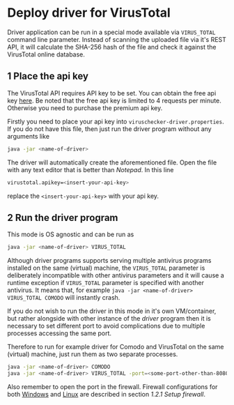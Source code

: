 Deploy driver for VirusTotal 
============================

Driver application can be run in a special mode available via `VIRUS_TOTAL` command line parameter.
Instead of scanning the uploaded file via it's REST API, it will calculate the SHA-256 hash of the 
file and check it against the VirusTotal online database.

1 Place the api key
-------------------

The VirusTotal API requires API key to be set. 
You can obtain the free api key [here](https://support.virustotal.com/hc/en-us/articles/115002088769-Please-give-me-an-API-key).
Be noted that the free api key is limited to 4 requests per minute.
Otherwise you need to purchase the premium api key.

Firstly you need to place your api key into `viruschecker-driver.properties`.
If you do not have this file, then just run the driver program without any arguments like 
```bash
java -jar <name-of-driver>
```

The driver will automatically create the aforementioned file.
Open the file with any text editor that is better than *Notepad*.
In this line 
```bash
virustotal.apikey=<insert-your-api-key>
``` 
replace the `<insert-your-api-key>` with your api key.

2 Run the driver program
------------------------

This mode is OS agnostic and can be run as
```bash
java -jar <name-of-driver> VIRUS_TOTAL
```

Although driver programs supports serving multiple antivirus programs installed on the same 
(virtual) machine, the `VIRUS_TOTAL` parameter is deliberately incompatible with other antivirus 
parameters and it will cause a runtime exception if `VIRUS_TOTAL` parameter is specified with 
another antivirus. It means that, for example `java -jar <name-of-driver> VIRUS_TOTAL COMODO` will 
instantly crash.

If you do not wish to run the driver in this mode in it's own VM/container, but rather alongside 
with other instance of the *driver* program then it is necessary to set different port to 
avoid complications due to multiple processes accessing the same port.  

Therefore to run for example driver for Comodo and VirusTotal on the same (virtual) machine, 
just run them as two separate processes.

```bash
java -jar <name-of-driver> COMODO
java -jar <name-of-driver> VIRUS_TOTAL -port=<some-port-other-than-8080-or-7979>
```



Also remember to open the port in the firewall.
Firewall configurations for both [Windows](/docs/driver/drivers-on-windows.md) and [Linux](/docs/driver/drivers-on-linux.md) are described in section *1.2.1 Setup firewall*.
